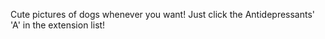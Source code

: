 Cute pictures of dogs whenever you want! Just click the Antidepressants' 'A' in the extension list!
